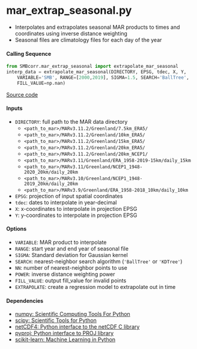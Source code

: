 mar_extrap_seasonal.py
======================

- Interpolates and extrapolates seasonal MAR products to times and coordinates using inverse distance weighting  
- Seasonal files are climatology files for each day of the year  

#### Calling Sequence
```python
from SMBcorr.mar_extrap_seasonal import extrapolate_mar_seasonal
interp_data = extrapolate_mar_seasonal(DIRECTORY, EPSG, tdec, X, Y,
    VARIABLE='SMB', RANGE=[2000,2019], SIGMA=1.5, SEARCH='BallTree',
    FILL_VALUE=np.nan)
```
[Source code](https://github.com/tsutterley/SMBcorr/blob/master/SMBcorr/mar_extrap_seasonal.py)

#### Inputs
- `DIRECTORY`: full path to the MAR data directory  
    * `<path_to_mar>/MARv3.11.2/Greenland/7.5km_ERA5/`  
    * `<path_to_mar>/MARv3.11.2/Greenland/10km_ERA5/`  
    * `<path_to_mar>/MARv3.11.2/Greenland/15km_ERA5/`  
    * `<path_to_mar>/MARv3.11.2/Greenland/20km_ERA5/`  
    * `<path_to_mar>/MARv3.11.2/Greenland/20km_NCEP1/`  
    * `<path_to_mar>/MARv3.11/Greenland/ERA_1958-2019-15km/daily_15km`  
    * `<path_to_mar>/MARv3.11/Greenland/NCEP1_1948-2020_20km/daily_20km`  
    * `<path_to_mar>/MARv3.10/Greenland/NCEP1_1948-2019_20km/daily_20km`  
    * `<path_to_mar>/MARv3.9/Greenland/ERA_1958-2018_10km/daily_10km`  
- `EPSG`: projection of input spatial coordinates  
- `tdec`: dates to interpolate in year-decimal  
- `X`: x-coordinates to interpolate in projection EPSG  
- `Y`: y-coordinates to interpolate in projection EPSG  

#### Options
- `VARIABLE`: MAR product to interpolate  
- `RANGE`: start year and end year of seasonal file
- `SIGMA`: Standard deviation for Gaussian kernel  
- `SEARCH`: nearest-neighbor search algorithm (`'BallTree'` or `'KDTree'`)  
- `NN`: number of nearest-neighbor points to use  
- `POWER`: inverse distance weighting power  
- `FILL_VALUE`: output fill_value for invalid points  
- `EXTRAPOLATE`: create a regression model to extrapolate out in time  

#### Dependencies
- [numpy: Scientific Computing Tools For Python](https://numpy.org)  
- [scipy: Scientific Tools for Python](https://docs.scipy.org/doc//)  
- [netCDF4: Python interface to the netCDF C library](https://unidata.github.io/netcdf4-python/netCDF4/index.html)  
- [pyproj: Python interface to PROJ library](https://pypi.org/project/pyproj/)  
- [scikit-learn: Machine Learning in Python](https://scikit-learn.org/stable/index.html)  

